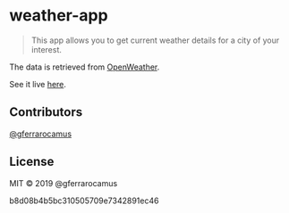 # weather-app

> This app allows you to get current weather details for a city of your interest.

The data is retrieved from [OpenWeather](https://openweathermap.org/).

See it live [here](https://gferrarocamus.github.io/restaurant-page/).

## Contributors

[@gferrarocamus](https://github.com/gferrarocamus)

## License

MIT © 2019 @gferrarocamus

b8d08b4b5bc310505709e7342891ec46